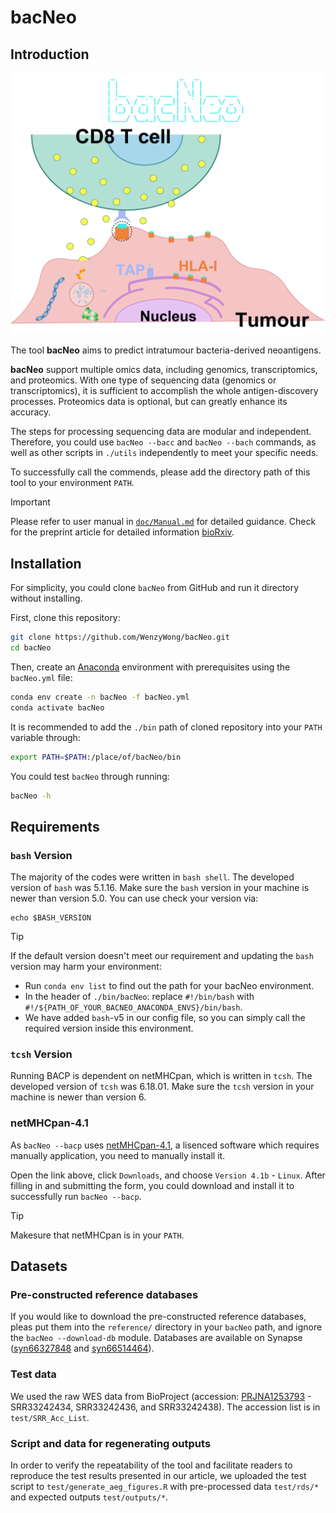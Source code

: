 # bacNeo

## Introduction

![BioDraft](doc/BioDraft.png)

The tool **bacNeo** aims to predict intratumour bacteria-derived neoantigens.

**bacNeo** support multiple omics data, including genomics, transcriptomics, and proteomics. With one type of sequencing data (genomics or transcriptomics), it is sufficient to accomplish the whole antigen-discovery processes. Proteomics data is optional, but can greatly enhance its accuracy.

The steps for processing sequencing data are modular and independent. Therefore, you could use `bacNeo --bacc` and `bacNeo --bach` commands, as well as other scripts in `./utils` independently to meet your specific needs.

To successfully call the commends, please add the directory path of this tool to your environment `PATH`.

> [!IMPORTANT]
> Please refer to user manual in [`doc/Manual.md`](doc/Manual.md) for detailed guidance.
> Check for the preprint article for detailed information [bioRxiv](https://www.biorxiv.org/content/10.1101/2025.07.23.666275v1).

## Installation

For simplicity, you could clone `bacNeo` from GitHub and run it directory without installing.

First, clone this repository:

```bash
git clone https://github.com/WenzyWong/bacNeo.git
cd bacNeo
```

Then, create an [Anaconda](https://docs.anaconda.com/anaconda/install/) environment with prerequisites using the `bacNeo.yml` file:

```bash
conda env create -n bacNeo -f bacNeo.yml
conda activate bacNeo
```

It is recommended to add the `./bin` path of cloned repository into your `PATH` variable through:

```bash
export PATH=$PATH:/place/of/bacNeo/bin
```

You could test `bacNeo` through running:

```bash
bacNeo -h
```

## Requirements

### `bash` Version

The majority of the codes were written in `bash shell`. The developed version of `bash` was 5.1.16. Make sure the `bash` version in your machine is newer than version 5.0. You can use check your version via:

```shell
echo $BASH_VERSION
```

> [!TIP]
> If the default version doesn't meet our requirement and updating the `bash` version may harm your environment:
> * Run `conda env list` to find out the path for your bacNeo environment.
> * In the header of `./bin/bacNeo`: replace `#!/bin/bash` with `#!/${PATH_OF_YOUR_BACNEO_ANACONDA_ENVS}/bin/bash`.
> * We have added `bash`-v5 in our config file, so you can simply call the required version inside this environment.

### `tcsh` Version

Running BACP is dependent on netMHCpan, which is written in `tcsh`. The developed version of `tcsh` was 6.18.01. Make sure the `tcsh` version in your machine is newer than version 6.

### netMHCpan-4.1

As `bacNeo --bacp` uses [netMHCpan-4.1](https://services.healthtech.dtu.dk/services/NetMHCpan-4.1/), a lisenced software which requires manually application, you need to manually install it.

Open the link above, click `Downloads`, and choose `Version 4.1b` - `Linux`. After filling in and submitting the form, you could download and install it to successfully run `bacNeo --bacp`.

> [!TIP]
> Makesure that netMHCpan is in your `PATH`.

## Datasets

### Pre-constructed reference databases

If you would like to download the pre-constructed reference databases, pleas put them into the `reference/` directory in your `bacNeo` path, and ignore the `bacNeo --download-db` module. Databases are available on Synapse ([syn66327848](https://www.synapse.org/Synapse:syn66327848/files/) and [syn66514464](https://www.synapse.org/Synapse:syn66514464/files/)).

### Test data

We used the raw WES data from BioProject (accession: [PRJNA1253793](https://www.ncbi.nlm.nih.gov/bioproject/PRJNA1253793) - SRR33242434, SRR33242436, and SRR33242438). The accession list is in `test/SRR_Acc_List`.

### Script and data for regenerating outputs

In order to verify the repeatability of the tool and facilitate readers to reproduce the test results presented in our article, we uploaded the test script to `test/generate_aeg_figures.R` with pre-processed data `test/rds/*` and expected outputs `test/outputs/*`.
